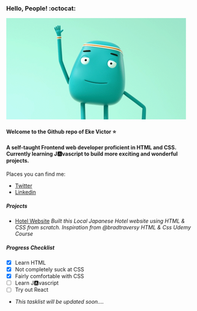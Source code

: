 ### Hello, People! :octocat:
<a href="https://giphy.com/gifs/animation-jobjorisenmarieke-job-joris-marieke-5brOm0QM56xWUpaqDz"></a>

![Welcome](welcome.gif?raw=true "Title")

#### Welcome to the Github repo of Eke Victor :star:
#### A self-taught Frontend web developer proficient in HTML and CSS. Currently learning J:a:vascript to build more exciting and wonderful projects.


Places you can find me:
- [Twitter](https://twitter.com/evavic44)
- [Linkedin](https://www.linkedin.com/in/victor-eke-2722711a4/)

##### Projects
- [Hotel Website](https://kind-jones-1d0c7b.netlify.app/)
*Built this Local Japanese Hotel website using HTML & CSS from scratch. Inspiration from @bradtraversy HTML & Css Udemy Course*


##### Progress Checklist
- [x] Learn HTML
- [x] Not completely suck at CSS
- [x] Fairly comfortable with CSS
- [ ] Learn J:a:vascript 
- [ ] Try out React

- *This tasklist will be updated soon....*
